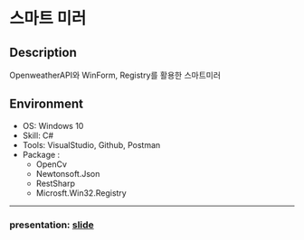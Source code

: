 # 스마트 미러

## Description
OpenweatherAPI와 WinForm, Registry를 활용한 스마트미러

## Environment
- OS: Windows 10
- Skill: C#
- Tools: VisualStudio, Github, Postman
- Package : 
    - OpenCv
    - Newtonsoft.Json
    - RestSharp
    - Microsft.Win32.Registry

---
### presentation: [slide](https://www.figma.com/deck/cKS3VfO3NKDD0EgTUvUwXX/Untitled?node-id=1-42&t=gMVW1tWMIeYSPaHH-1)